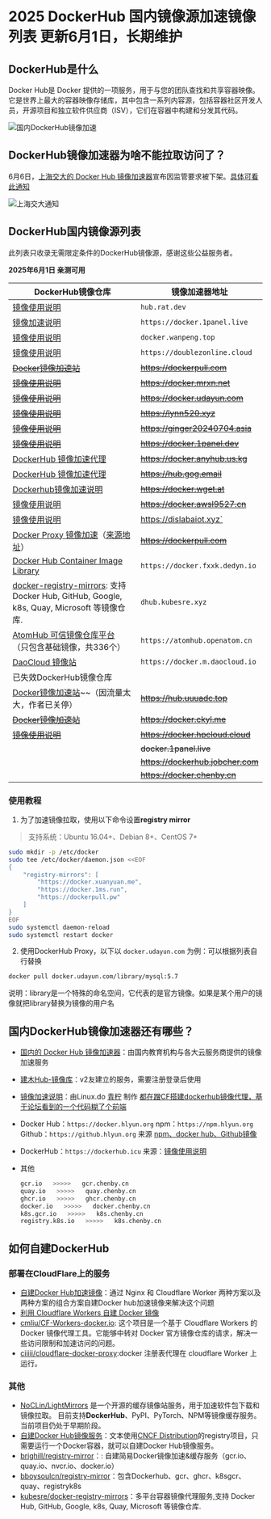 # 2025 DockerHub 国内镜像源加速镜像列表 更新6月1日，长期维护

## DockerHub是什么

Docker Hub是 Docker 提供的一项服务，用于与您的团队查找和共享容器映像。 它是世界上最大的容器映像存储库，其中包含一系列内容源，包括容器社区开发人员，开源项目和独立软件供应商（ISV），它们在容器中构建和分发其代码。

![国内DockerHub镜像加速](https://b2.wwkejishe.top/WP-CDN-02/2022/202208041141287.webp)

## DockerHub镜像加速器为啥不能拉取访问了？

6月6日，[上海交大的 Docker Hub 镜像加速器](https://mirrors.ustc.edu.cn/help/dockerhub.html)宣布因监管要求被下架。[具体可看此通知](https://web.archive.org/web/20240606081039/https://sjtug.org/post/mirror-news/2024-06-06-takedown-dockerhub/)

![上海交大通知](https://b2.wwkejishe.top/WP-CDN-02/2024/202406082147076.webp)

## DockerHub国内镜像源列表

此列表只收录无需限定条件的DockerHub镜像源，感谢这些公益服务者。

**2025年6月1日 亲测可用**

| DockerHub镜像仓库                                            | 镜像加速器地址                    |
| ----------------------------------------------------------- | --------------------------------- |
| [镜像使用说明](https://hub.rat.dev/)                         | `hub.rat.dev`                     |
| [镜像加速说明](https://docker.1panel.live/)                   | `https://docker.1panel.live`       |
| [镜像使用说明](https://docker.wanpeng.top/)                  | `docker.wanpeng.top`              |
| [镜像使用说明](https://doublezonline.cloud/)                 | `https://doublezonline.cloud`     |
| ~~[Docker镜像加速站](https://dockerpull.com)~~               | ~~https://dockerpull.com~~          |
| ~~[镜像使用说明](https://docker.mrxn.net/)~~                 | ~~https://docker.mrxn.net~~         |
| ~~[镜像使用说明](https://docker.udayun.com/)~~               | ~~https://docker.udayun.com~~         |
| ~~[镜像使用说明](https://lynn520.xyz)~~                      | ~~https://lynn520.xyz~~            |
| ~~[镜像使用说明](https://ginger20240704.asia)~~              | ~~https://ginger20240704.asia~~     |
| ~~[镜像使用说明](https://docker.1panel.dev/)~~               | ~~https://docker.1panel.dev~~       |
| [DockerHub 镜像加速代理](https://docker.anyhub.us.kg/)       | ~~https://docker.anyhub.us.kg~~     |
| [DockerHub 镜像加速代理](https://hub.gog.email/)             | ~~https://hub.gog.email~~           |
| [Dockerhub镜像加速说明](https://docker.wget.at/)             | ~~https://docker.wget.at~~          |
| [镜像使用说明](https://docker.awsl9527.cn/)                  | ~~https://docker.awsl9527.cn~~      |
| [镜像使用说明](https://dislabaiot.xyz/)                      | https://dislabaiot.xyz`          |
| [Docker Proxy 镜像加速](https://dockerpull.com/)（[来源地址](https://linux.do/t/topic/114345)） | ~~https://dockerpull.com~~          |
| [Docker Hub Container Image Library](https://docker.fxxk.dedyn.io/) | `https://docker.fxxk.dedyn.io`    |
| [docker-registry-mirrors](https://github.com/kubesre/docker-registry-mirrors): 支持 Docker Hub, GitHub, Google, k8s, Quay, Microsoft 等镜像仓库. | `dhub.kubesre.xyz`                |
| [AtomHub 可信镜像仓库平台 ](https://atomhub.openatom.cn/)（只包含基础镜像，共336个） | `https://atomhub.openatom.cn`     |
| [DaoCloud 镜像站](https://github.com/DaoCloud/public-image-mirror) | `https://docker.m.daocloud.io`    |
| 已失效DockerHub镜像仓库                                      |                                   |
| [Docker镜像加速站](https://hub.uuuadc.top/)~~（因流量太大，作者已关停） | ~~https://hub.uuuadc.top~~        |
| ~~[Docker镜像加速站](https://docker.ckyl.me/)~~              | ~~https://docker.ckyl.me~~        |
| ~~[镜像使用说明](https://docker.hpcloud.cloud/)~~            | ~~https://docker.hpcloud.cloud~~  |
|                                                              | ~~docker.1panel.live~~            |
|                                                              | ~~https://dockerhub.jobcher.com~~ |
|                                                              | ~~https://docker.chenby.cn~~      |

### 使用教程

1. 为了加速镜像拉取，使用以下命令设置**registry mirror**

> 支持系统：Ubuntu 16.04+、Debian 8+、CentOS 7+

```sh
sudo mkdir -p /etc/docker
sudo tee /etc/docker/daemon.json <<EOF
{
    "registry-mirrors": [
        "https://docker.xuanyuan.me",
        "https://docker.1ms.run",
        "https://dockerpull.pw"
    ]
}
EOF
sudo systemctl daemon-reload
sudo systemctl restart docker
```

2. 使用DockerHub Proxy，以下以 `docker.udayun.com` 为例：可以根据列表自行替换

```sh
docker pull docker.udayun.com/library/mysql:5.7
```

说明：library是一个特殊的命名空间，它代表的是官方镜像。如果是某个用户的镜像就把library替换为镜像的用户名

## 国内DockerHub镜像加速器还有哪些？

- [国内的 Docker Hub 镜像加速器](https://gist.github.com/y0ngb1n/7e8f16af3242c7815e7ca2f0833d3ea6?permalink_comment_id=5068535)：由国内教育机构与各大云服务商提供的镜像加速服务

- [建木Hub-镜像库](https://image.jianmuhub.com/)：v2友建立的服务，需要注册登录后使用

- [镜像加速说明](https://do.nark.eu.org/)：由Linux.do [青柠](https://linux.do/u/qning/summary) 制作 [都在蹭CF搭建dockerhub镜像代理，基于论坛看到的一个代码糊了个前端](https://linux.do/t/topic/107726/8)

- Docker Hub：`https://docker.hlyun.org`
  npm：`https://npm.hlyun.org`
  Github：`https://github.hlyun.org`
  来源 [npm、docker hub、Github镜像](https://linux.do/t/topic/108473) 
  
- DockerHub：`https://dockerhub.icu`    来源：[镜像使用说明](https://dockerhub.icu/)

- 其他

    ```sh
    gcr.io   >>>>>   gcr.chenby.cn
    quay.io   >>>>>   quay.chenby.cn
    ghcr.io   >>>>>   ghcr.chenby.cn
    docker.io   >>>>>   docker.chenby.cn
    k8s.gcr.io   >>>>>   k8s.chenby.cn
    registry.k8s.io   >>>>>   k8s.chenby.cn
    ```

## 如何自建DockerHub

### 部署在CloudFlare上的服务

- [自建Docker Hub加速镜像](https://blog.lty520.faith/%E5%8D%9A%E6%96%87/%E8%87%AA%E5%BB%BAdocker-hub%E5%8A%A0%E9%80%9F%E9%95%9C%E5%83%8F/#%e6%96%b9%e6%a1%88%e4%b8%80%e4%ba%8c%e6%95%b4%e5%90%88)：通过 Nginx 和 Cloudflare Worker 两种方案以及两种方案的组合方案自建Docker hub加速镜像来解决这个问题
- [利用 Cloudflare Workers 自建 Docker 镜像](https://singee.atlassian.net/wiki/spaces/MAIN/pages/5079084/Cloudflare+Workers+Docker)
- [cmliu/CF-Workers-docker.io](https://github.com/cmliu/CF-Workers-docker.io): 这个项目是一个基于 Cloudflare Workers 的 Docker 镜像代理工具。它能够中转对 Docker 官方镜像仓库的请求，解决一些访问限制和加速访问的问题。
- [ciiiii/cloudflare-docker-proxy](https://github.com/ciiiii/cloudflare-docker-proxy):docker 注册表代理在 cloudflare Worker 上运行。

### 其他

- [NoCLin/LightMirrors](https://github.com/NoCLin/LightMirrors) 是一个开源的缓存镜像站服务，用于加速软件包下载和镜像拉取。 目前支持**DockerHub**、PyPI、PyTorch、NPM等镜像缓存服务。 当前项目仍处于早期阶段。
- [自建Docker Hub镜像服务](https://www.yooo.ltd/2024/06/08/self-host-docker-hub-mirror/)：文本使用[CNCF Distribution](https://distribution.github.io/distribution)的registry项目，只需要运行一个Docker容器，就可以自建Docker Hub镜像服务。
- [brighill/registry-mirror](https://github.com/brighill/registry-mirror)：: 自建简易Docker镜像加速&缓存服务（gcr.io、quay.io、nvcr.io、docker.io）
- [bboysoulcn/registry-mirror](https://github.com/bboysoulcn/registry-mirror)：包含Dockerhub、gcr、ghcr、k8sgcr、quay、registryk8s
- [kubesre/docker-registry-mirrors](https://github.com/kubesre/docker-registry-mirrors)：多平台容器镜像代理服务,支持 Docker Hub, GitHub, Google, k8s, Quay, Microsoft 等镜像仓库.
